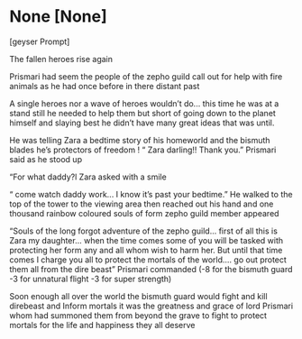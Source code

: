 # None [None]
[geyser Prompt]

The fallen heroes rise again 

Prismari had seem the people of the zepho guild call out for help with fire animals as he had once before in there distant past 

A single heroes nor a wave of heroes wouldn’t do... this time he was at a stand still he needed to help them but short of going down to the planet himself and slaying best he didn’t have many great ideas that was until. 

He was telling Zara a bedtime story of his homeworld and the bismuth blades he’s protectors of freedom ! “ Zara darling!! Thank you.”  Prismari said as he stood up 

“For what daddy?l Zara asked with a smile 

“ come watch daddy work... I know it’s past your bedtime.”  He walked to the top of the tower to the viewing area then reached out his hand and one thousand  rainbow coloured souls of form zepho guild member appeared 

“Souls of the long forgot adventure of the zepho guild... first of all this is Zara my daughter... when the time comes some of you will be  tasked with protecting her form any and all whom wish to harm her. But until that time comes I charge you all to protect the mortals of the world.... go out protect them all from the dire beast” Prismari commanded (-8 for the bismuth guard -3 for unnatural flight -3 for super strength)

Soon enough all over the world the bismuth guard would fight and kill direbeast and Inform mortals it was the greatness and grace of lord Prismari whom had summoned them from beyond the grave to fight to protect mortals for the life and happiness they all deserve
